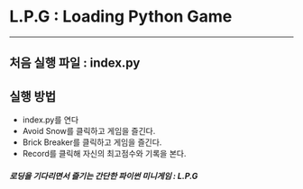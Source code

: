 # L.P.G : Loading Python Game
***
## 처음 실행 파일 :  index.py
## 실행 방법
* index.py를 연다
* Avoid Snow를 클릭하고 게임을 즐긴다.
* Brick Breaker를 클릭하고 게임을 즐긴다.
* Record를 클릭해 자신의 최고점수와 기록을 본다.

##### 로딩을 기다리면서 즐기는 간단한 파이썬 미니게임 : L.P.G